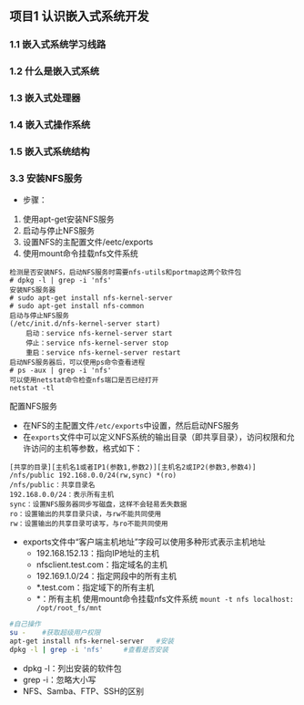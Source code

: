 ## 项目1 认识嵌入式系统开发
### 1.1 嵌入式系统学习线路
### 1.2 什么是嵌入式系统
### 1.3 嵌入式处理器

### 1.4 嵌入式操作系统

### 1.5 嵌入式系统结构

### 3.3 安装NFS服务
- 步骤：
1. 使用apt-get安装NFS服务
2. 启动与停止NFS服务
3. 设置NFS的主配置文件/eetc/exports
4. 使用mount命令挂载nfs文件系统
```shell
检测是否安装NFS，启动NFS服务时需要nfs-utils和portmap这两个软件包
# dpkg -l | grep -i 'nfs'
安装NFS服务器
# sudo apt-get install nfs-kernel-server
# sudo apt-get install nfs-common
启动与停止NFS服务
(/etc/init.d/nfs-kernel-server start)
    启动：service nfs-kernel-server start
    停止：service nfs-kernel-server stop
    重启：service nfs-kernel-server restart
启动NFS服务器后，可以使用ps命令查看进程
# ps -aux | grep -i 'nfs'
可以使用netstat命令检查nfs端口是否已经打开
netstat -tl
```
配置NFS服务
- 在NFS的主配置文件`/etc/exports`中设置，然后启动NFS服务
- 在`exports`文件中可以定义NFS系统的输出目录（即共享目录），访问权限和允许访问的主机等参数，格式如下：
```shell
[共享的目录][主机名1或者IP1(参数1,参数2)][主机名2或IP2(参数3,参数4)]
/nfs/public 192.168.0.0/24(rw,sync) *(ro)
/nfs/public：共享目录名
192.168.0.0/24：表示所有主机
sync：设置NFS服务器同步写磁盘，这样不会轻易丢失数据
ro：设置输出的共享目录只读，与rw不能共同使用
rw：设置输出的共享目录可读写，与ro不能共同使用
```
- exports文件中“客户端主机地址”字段可以使用多种形式表示主机地址
    - 192.168.152.13：指向IP地址的主机
    - nfsclient.test.com：指定域名的主机
    - 192.169.1.0/24：指定网段中的所有主机
    - *.test.com：指定域下的所有主机
    - *：所有主机
使用mount命令挂载nfs文件系统
`mount -t nfs localhost: /opt/root_fs/mnt`

```bash
#自己操作
su -    #获取超级用户权限
apt-get install nfs-kernel-server   #安装
dpkg -l | grep -i 'nfs'     #查看是否安装
```

- dpkg -l：列出安装的软件包
- grep -i：忽略大小写
- NFS、Samba、FTP、SSH的区别
